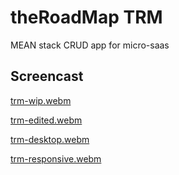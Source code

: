 # theRoadMap TRM
MEAN stack CRUD app for micro-saas  

## Screencast  
[trm-wip.webm](https://github.com/occiandiaali/trm-pmgt/assets/40769994/a4386805-9b5e-451c-aae5-9ff91d3fb55e)

[trm-edited.webm](https://github.com/occiandiaali/trm-pmgt/assets/40769994/5e41adea-a50e-4ccb-a0a1-883459a057c7)

  
[trm-desktop.webm](https://github.com/occiandiaali/trm-pmgt/assets/40769994/b6469875-1c7a-42e9-8795-6fd21cb7dd02)

[trm-responsive.webm](https://github.com/occiandiaali/trm-pmgt/assets/40769994/4d6c6d70-b7ec-48ff-9048-85eb2ec7e99b)
